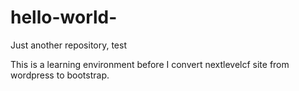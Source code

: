 # hello-world-
Just another repository, test

This is a learning environment before I convert nextlevelcf site from wordpress to bootstrap. 

